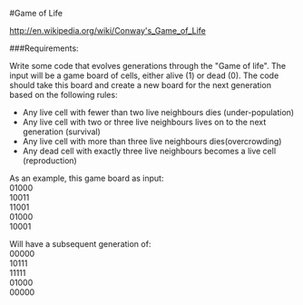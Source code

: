 #Game of Life

http://en.wikipedia.org/wiki/Conway's_Game_of_Life

###Requirements:

Write some code that evolves generations through the "Game of life".
The input will be a game board of cells, either alive (1) or dead (0).
The code should take this board and create a new board for the next
generation based on the following rules:

- Any live cell with fewer than two live neighbours dies (under-population)
- Any live cell with two or three live neighbours lives on to the next generation (survival)
- Any live cell with more than three live neighbours dies(overcrowding)
- Any dead cell with exactly three live neighbours becomes a live cell (reproduction)

As an example, this game board as input:   
01000   
10011    
11001    
01000    
10001   

Will have a subsequent generation of:   
00000    
10111    
11111    
01000    
00000   

